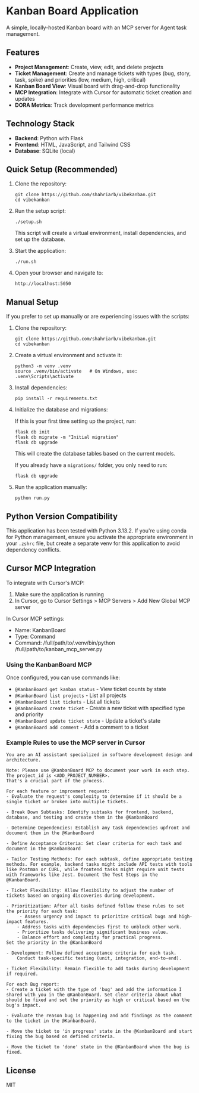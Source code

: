 # Kanban Board Application

A simple, locally-hosted Kanban board with an MCP server for Agent task management.

## Features

- **Project Management**: Create, view, edit, and delete projects
- **Ticket Management**: Create and manage tickets with types (bug, story, task, spike) and priorities (low, medium, high, critical)
- **Kanban Board View**: Visual board with drag-and-drop functionality
- **MCP Integration**: Integrate with Cursor for automatic ticket creation and updates
- **DORA Metrics**: Track development performance metrics

## Technology Stack

- **Backend**: Python with Flask
- **Frontend**: HTML, JavaScript, and Tailwind CSS
- **Database**: SQLite (local)

## Quick Setup (Recommended)

1. Clone the repository:
   ```
   git clone https://github.com/shahriarb/vibekanban.git
   cd vibekanban
   ```

2. Run the setup script:
   ```
   ./setup.sh
   ```
   This script will create a virtual environment, install dependencies, and set up the database.

3. Start the application:
   ```
   ./run.sh
   ```

4. Open your browser and navigate to:
   ```
   http://localhost:5050
   ```

## Manual Setup

If you prefer to set up manually or are experiencing issues with the scripts:

1. Clone the repository:
   ```
   git clone https://github.com/shahriarb/vibekanban.git
   cd vibekanban
   ```

2. Create a virtual environment and activate it:
   ```
   python3 -m venv .venv
   source .venv/bin/activate   # On Windows, use: .venv\Scripts\activate
   ```

3. Install dependencies:
   ```
   pip install -r requirements.txt
   ```

4. Initialize the database and migrations:

   If this is your first time setting up the project, run:
   ```
   flask db init
   flask db migrate -m "Initial migration"
   flask db upgrade
   ```
   This will create the database tables based on the current models.

   If you already have a `migrations/` folder, you only need to run:
   ```
   flask db upgrade
   ```

5. Run the application manually:
   ```
   python run.py
   ```

## Python Version Compatibility

This application has been tested with Python 3.13.2. If you're using conda for Python management, ensure you activate the appropriate environment in your `.zshrc` file, but create a separate venv for this application to avoid dependency conflicts.

## Cursor MCP Integration

To integrate with Cursor's MCP:

1. Make sure the application is running
2. In Cursor, go to Cursor Settings > MCP Servers > Add New Global MCP server


In Cursor MCP settings:
- Name: KanbanBoard
- Type: Command 
- Command: /full/path/to/.venv/bin/python /full/path/to/kanban_mcp_server.py


### Using the KanbanBoard MCP

Once configured, you can use commands like:
- `@KanbanBoard get kanban status` - View ticket counts by state
- `@KanbanBoard list projects` - List all projects
- `@KanbanBoard list tickets` - List all tickets
- `@KanbanBoard create ticket` - Create a new ticket with specified type and priority
- `@KanbanBoard update ticket state` - Update a ticket's state
- `@KanbanBoard add comment` - Add a comment to a ticket

### Example Rules to use the MCP server in Cursor


```
You are an AI assistant specialized in software development design and architecture.

Note: Please use @KanbanBoard MCP to document your work in each step. The project_id is <ADD_PROJECT_NUMBER>.
That's a crucial part of the process.

For each feature or improvment request:
- Evaluate the request's complexity to determine if it should be a single ticket or broken into multiple tickets.

- Break Down Subtasks: Identify subtasks for frontend, backend, database, and testing and create them in the @KanbanBoard

- Determine Dependencies: Establish any task dependencies upfront and document them in the @KanbanBoard

- Define Acceptance Criteria: Set clear criteria for each task and document in the @KanbanBoard

- Tailor Testing Methods: For each subtask, define appropriate testing methods. For example, backend tasks might include API tests with tools like Postman or CURL, while frontend tasks might require unit tests with frameworks like Jest. Document the Test Steps in the @KanbanBoard.

- Ticket Flexibility: Allow flexibility to adjust the number of tickets based on ongoing discoveries during development.

- Prioritization: After all tasks defined follow these rules to set the priority for each task:
     - Assess urgency and impact to prioritize critical bugs and high-impact features.
    - Address tasks with dependencies first to unblock other work.
    - Prioritize tasks delivering significant business value.
    - Balance effort and complexity for practical progress.
Set the priority in the @KanbanBoard

- Development: Follow defined acceptance criteria for each task.
    Conduct task-specific testing (unit, integration, end-to-end).

- Ticket Flexibility: Remain flexible to add tasks during development if required.

For each Bug report:
- Create a ticket with the type of 'bug' and add the information I shared with you in the @KanbanBoard. Set clear criteria about what should be fixed and set the priority as high or critical based on the bug's impact.

- Evaluate the reason bug is happening and add findings as the comment to the ticket in the @KanbanBoard.

- Move the ticket to 'in progress' state in the @KanbanBoard and start fixing the bug based on defined criteria.
    
- Move the ticket to 'done' state in the @KanbanBoard when the bug is fixed.
```

## License

MIT